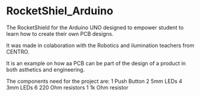 # RocketShiel_Arduino
The RocketShield for the Arduino UNO designed to empower student to learn how to create their own PCB designs.  

It was made in colaboration with the Robotics and ilumination teachers from CENTRO. 

It is an example on how aa PCB can be part of the design of a product in both asthetics and engineering. 

The components need for the project are: 
  1 Push Button 
  2 5mm LEDs 
  4 3mm LEDs 
  6 220 Ohm resistors
  1 1k Ohm resistor
